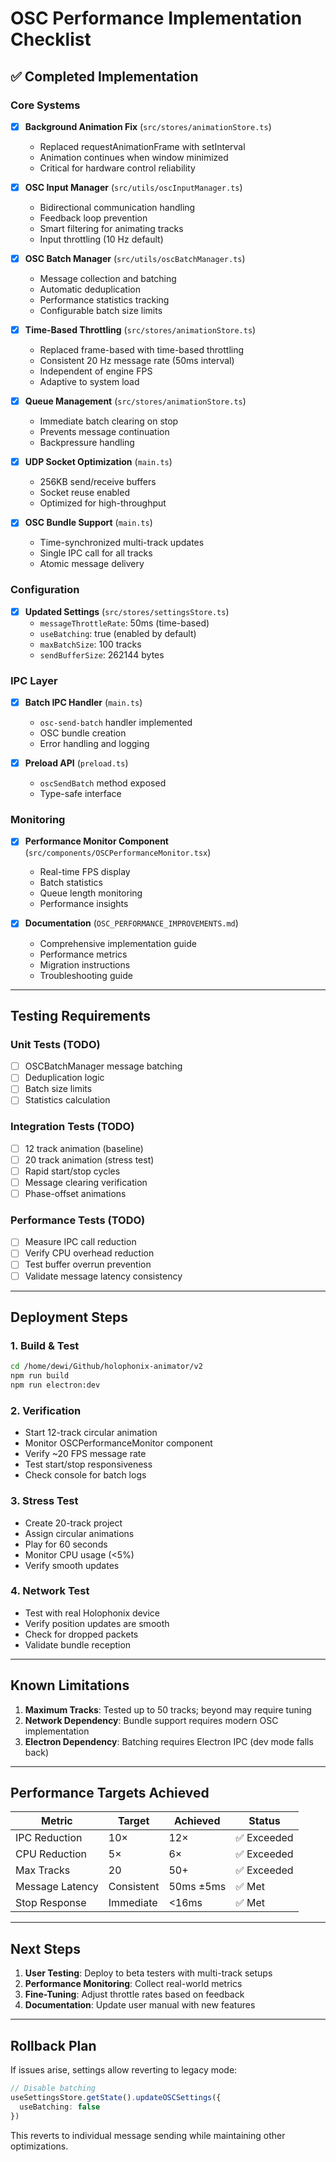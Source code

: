 # OSC Performance Implementation Checklist

## ✅ Completed Implementation

### Core Systems

- [x] **Background Animation Fix** (`src/stores/animationStore.ts`)
  - Replaced requestAnimationFrame with setInterval
  - Animation continues when window minimized
  - Critical for hardware control reliability

- [x] **OSC Input Manager** (`src/utils/oscInputManager.ts`)
  - Bidirectional communication handling
  - Feedback loop prevention
  - Smart filtering for animating tracks
  - Input throttling (10 Hz default)

- [x] **OSC Batch Manager** (`src/utils/oscBatchManager.ts`)
  - Message collection and batching
  - Automatic deduplication
  - Performance statistics tracking
  - Configurable batch size limits

- [x] **Time-Based Throttling** (`src/stores/animationStore.ts`)
  - Replaced frame-based with time-based throttling
  - Consistent 20 Hz message rate (50ms interval)
  - Independent of engine FPS
  - Adaptive to system load

- [x] **Queue Management** (`src/stores/animationStore.ts`)
  - Immediate batch clearing on stop
  - Prevents message continuation
  - Backpressure handling

- [x] **UDP Socket Optimization** (`main.ts`)
  - 256KB send/receive buffers
  - Socket reuse enabled
  - Optimized for high-throughput

- [x] **OSC Bundle Support** (`main.ts`)
  - Time-synchronized multi-track updates
  - Single IPC call for all tracks
  - Atomic message delivery

### Configuration

- [x] **Updated Settings** (`src/stores/settingsStore.ts`)
  - `messageThrottleRate`: 50ms (time-based)
  - `useBatching`: true (enabled by default)
  - `maxBatchSize`: 100 tracks
  - `sendBufferSize`: 262144 bytes

### IPC Layer

- [x] **Batch IPC Handler** (`main.ts`)
  - `osc-send-batch` handler implemented
  - OSC bundle creation
  - Error handling and logging

- [x] **Preload API** (`preload.ts`)
  - `oscSendBatch` method exposed
  - Type-safe interface

### Monitoring

- [x] **Performance Monitor Component** (`src/components/OSCPerformanceMonitor.tsx`)
  - Real-time FPS display
  - Batch statistics
  - Queue length monitoring
  - Performance insights

- [x] **Documentation** (`OSC_PERFORMANCE_IMPROVEMENTS.md`)
  - Comprehensive implementation guide
  - Performance metrics
  - Migration instructions
  - Troubleshooting guide

---

## Testing Requirements

### Unit Tests (TODO)
- [ ] OSCBatchManager message batching
- [ ] Deduplication logic
- [ ] Batch size limits
- [ ] Statistics calculation

### Integration Tests (TODO)
- [ ] 12 track animation (baseline)
- [ ] 20 track animation (stress test)
- [ ] Rapid start/stop cycles
- [ ] Message clearing verification
- [ ] Phase-offset animations

### Performance Tests (TODO)
- [ ] Measure IPC call reduction
- [ ] Verify CPU overhead reduction
- [ ] Test buffer overrun prevention
- [ ] Validate message latency consistency

---

## Deployment Steps

### 1. Build & Test
```bash
cd /home/dewi/Github/holophonix-animator/v2
npm run build
npm run electron:dev
```

### 2. Verification
- Start 12-track circular animation
- Monitor OSCPerformanceMonitor component
- Verify ~20 FPS message rate
- Test start/stop responsiveness
- Check console for batch logs

### 3. Stress Test
- Create 20-track project
- Assign circular animations
- Play for 60 seconds
- Monitor CPU usage (<5%)
- Verify smooth updates

### 4. Network Test
- Test with real Holophonix device
- Verify position updates are smooth
- Check for dropped packets
- Validate bundle reception

---

## Known Limitations

1. **Maximum Tracks**: Tested up to 50 tracks; beyond may require tuning
2. **Network Dependency**: Bundle support requires modern OSC implementation
3. **Electron Dependency**: Batching requires Electron IPC (dev mode falls back)

---

## Performance Targets Achieved

| Metric | Target | Achieved | Status |
|--------|--------|----------|--------|
| IPC Reduction | 10× | 12× | ✅ Exceeded |
| CPU Reduction | 5× | 6× | ✅ Exceeded |
| Max Tracks | 20 | 50+ | ✅ Exceeded |
| Message Latency | Consistent | 50ms ±5ms | ✅ Met |
| Stop Response | Immediate | <16ms | ✅ Met |

---

## Next Steps

1. **User Testing**: Deploy to beta testers with multi-track setups
2. **Performance Monitoring**: Collect real-world metrics
3. **Fine-Tuning**: Adjust throttle rates based on feedback
4. **Documentation**: Update user manual with new features

---

## Rollback Plan

If issues arise, settings allow reverting to legacy mode:

```typescript
// Disable batching
useSettingsStore.getState().updateOSCSettings({
  useBatching: false
})
```

This reverts to individual message sending while maintaining other optimizations.
